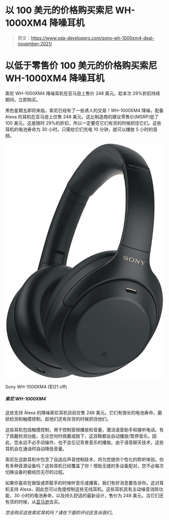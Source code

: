 # 以 100 美元的价格购买索尼 WH-1000XM4 降噪耳机

> 原文：<https://www.xda-developers.com/sony-wh-1000xm4-deal-november-2021/>

# 以低于零售价 100 美元的价格购买索尼 WH-1000XM4 降噪耳机

索尼 WH-1000XM4 降噪耳机在亚马逊上售价 248 美元。趁本次 29%折扣持续期间，立即购买。

黑色星期五即将来临，索尼已经有了一些诱人的交易！WH-1000XM4 降噪，配备 Alexa 的耳机在亚马逊上仅售 248 美元。这比制造商的建议零售价(MSRP)低了 100 美元。这是限时 29%的折扣，所以一定要在它们有货的时候抓住它们。这些耳机的电池寿命为 30 小时。只需给它们充电 10 分钟，就可以播放 5 小时的音频。

 <picture>![The Sony WH-1000XM4 are high-end Bluetooth headphones with a premium look and fantastic audio quality and ANC. At $228, they're a fantastic deal.](img/3432a496e184198026cd1c60349cef0e.png)</picture> 

Sony WH-1000XM4 ($121 off)

##### 索尼 WH-1000XM4

这些支持 Alexa 的降噪索尼耳机目前仅售 248 美元。它们有很长的电池寿命，磨损检测和触摸控制。趁他们还有存货的时候抓住他们。

这些耳机包括触摸控制，用于控制音频播放和音量，激活语音助手和接听电话。有了佩戴检测功能，无论您何时佩戴或脱下，这双鞋都会自动播放/暂停音乐。因此，您永远不必手动操作，也不会忘记背景音乐的播放。由于语音聊天技术，这些耳机会在通话时自动降低音量。

索尼在这款耳机中包含了自适应声音控制技术，将为您提供个性化的聆听体验。你有多种音源设备吗？这些耳机已经覆盖了你！借助无缝的多设备配对，您不必每次切换设备时都经历无尽的过程。

如果你喜欢在做饭或弄脏手的时候听音乐或播客，我们有好消息要告诉你。这对耳机支持 Alexa，因此您可以免提控制这些无线耳机。这些耳机具有主动噪音消除功能，30 小时的电池寿命，以及持久舒适的最新设计，售价为 248 美元。当它们还有货的时候，从[亚马逊](https://www.amazon.com/Sony-WH-1000XM4-Canceling-Headphones-phone-call/dp/B0863TXGM3?tag=xda-6p2attb-20&ascsubtag=UUxdaUeUpU6792&asc_refurl=https%3A%2F%2Fwww.xda-developers.com%2Fsony-wh-1000xm4-deal-november-2021%2F&asc_campaign=Short-Term)去买。

*您会购买这些索尼耳机吗？请在下面的评论区告诉我们。*